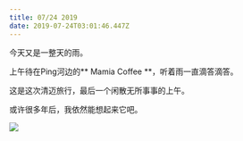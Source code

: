 ```yaml
---
title: 07/24 2019
date: 2019-07-24T03:01:46.447Z
---
```

今天又是一整天的雨。

上午待在Ping河边的** Mamia Coffee **，听着雨一直滴答滴答。

这是这次清迈旅行，最后一个闲散无所事事的上午。

或许很多年后，我依然能想起来它吧。

![](/images/img_5311.jpg)
